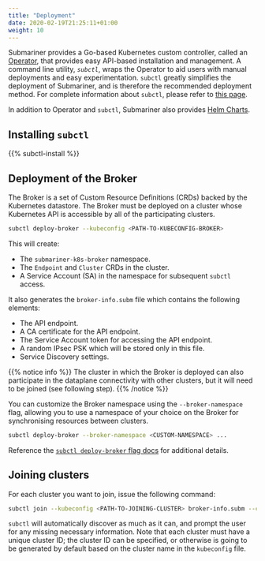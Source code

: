 ```yaml
---
title: "Deployment"
date: 2020-02-19T21:25:11+01:00
weight: 10
---
```


Submariner provides a Go-based Kubernetes custom controller, called an [Operator](https://github.com/submariner-io/submariner-operator),
that provides easy API-based installation and management. A command line utility, *`subctl`*, wraps the Operator to aid users with manual
deployments and easy experimentation. `subctl` greatly simplifies the deployment of Submariner, and is therefore the recommended deployment
method. For complete information about `subctl`, please refer to [this page](subctl).

In addition to Operator and `subctl`, Submariner also provides [Helm Charts](helm).

## Installing `subctl`

{{% subctl-install %}}

## Deployment of the Broker

The Broker is a set of Custom Resource Definitions (CRDs) backed by the Kubernetes datastore. The Broker must be deployed on a cluster whose
Kubernetes API is accessible by all of the participating clusters.

```bash
subctl deploy-broker --kubeconfig <PATH-TO-KUBECONFIG-BROKER>
```

This will create:

* The `submariner-k8s-broker` namespace.
* The `Endpoint` and `Cluster` CRDs in the cluster.
* A Service Account (SA) in the namespace for subsequent `subctl` access.

It also generates the `broker-info.subm` file which contains the following elements:

* The API endpoint.
* A CA certificate for the API endpoint.
* The Service Account token for accessing the API endpoint.
* A random IPsec PSK which will be stored only in this file.
* Service Discovery settings.

{{% notice info %}}
The cluster in which the Broker is deployed can also participate in the dataplane connectivity with other clusters, but it will need to be
joined (see following step).
{{% /notice %}}

You can customize the Broker namespace using the `--broker-namespace` flag, allowing you to use
a namespace of your choice on the Broker for synchronising resources between clusters.

```bash
subctl deploy-broker --broker-namespace <CUSTOM-NAMESPACE> ...
```

Reference the [`subctl deploy-broker` flag docs](subctl/#deploy-broker-flags) for additional details.

## Joining clusters

For each cluster you want to join, issue the following command:

```bash
subctl join --kubeconfig <PATH-TO-JOINING-CLUSTER> broker-info.subm --clusterid <ID>
```

`subctl` will automatically discover as much as it can, and prompt the user for any missing necessary information.
Note that each cluster must have a unique cluster ID; the cluster ID can be specified, or otherwise is going to be generated by default
based on the cluster name in the `kubeconfig` file.
